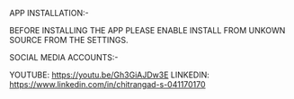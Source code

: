 APP INSTALLATION:-

BEFORE INSTALLING THE APP PLEASE ENABLE INSTALL FROM UNKOWN SOURCE FROM THE SETTINGS.

SOCIAL MEDIA ACCOUNTS:-

YOUTUBE: https://youtu.be/Gh3GiAJDw3E
LINKEDIN: https://www.linkedin.com/in/chitrangad-s-041170170
